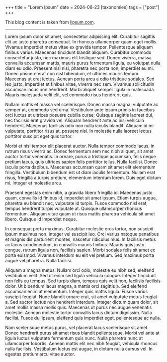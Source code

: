 +++
title = "Lorem Ipsum"
date = 2024-06-23
[taxonomies]
tags = ["post"]
+++

This blog content is taken from
[lipsum.com](https://www.lipsum.com/).

---

Lorem ipsum dolor sit amet, consectetur adipiscing elit. Curabitur sagittis elit
ac justo pharetra consequat. In rhoncus ullamcorper quam eget mollis. Vivamus
imperdiet metus vitae ex gravida tempor. Pellentesque aliquam finibus varius.
Maecenas tincidunt blandit aliquam. Curabitur commodo consectetur justo, nec
maximus elit tristique sed. Donec viverra, massa convallis accumsan mattis,
mauris purus fermentum ligula, eu volutpat nulla diam eu odio. Praesent nisi
nisi, pharetra nec porta non, imperdiet eu mi. Donec posuere erat non nisl
bibendum, et ultrices mauris tempor. Maecenas ut erat lectus. Aenean porta arcu
a odio tristique sodales. Sed leo justo, imperdiet et finibus vitae, viverra nec
sem. Vivamus sollicitudin accumsan lacus non hendrerit. Morbi aliquet semper
ligula in malesuada. Mauris malesuada velit elit, vel commodo risus hendrerit
quis.

Nullam mattis et massa vel scelerisque. Donec massa magna, vulputate ac semper
at, commodo sed urna. Vestibulum ante ipsum primis in faucibus orci luctus et
ultrices posuere cubilia curae; Quisque sagittis laoreet dui, nec facilisis erat
gravida vel. Aliquam hendrerit ante ac nisi vehicula hendrerit. Maecenas
facilisis odio non nulla iaculis blandit. Aliquam id mi vulputate, porttitor
risus at, posuere nisi. In molestie nulla laoreet lectus porttitor suscipit eget
quis tortor.

Morbi et nisi tempor elit placerat auctor. Nulla tempor commodo lacus, in rutrum
risus viverra ac. Donec fermentum sem nec nibh aliquet, sit amet auctor tortor
venenatis. In ornare, purus a tristique accumsan, felis neque pretium lacus,
quis ultrices sapien felis porttitor tellus. Nulla facilisi. Donec iaculis porta
dapibus. Maecenas accumsan quam sit amet elit elementum fringilla. Vestibulum
bibendum est ut diam iaculis fermentum. Nullam erat risus, fringilla a turpis
pretium, elementum interdum lorem. Duis eget dictum mi. Integer et molestie
arcu.

Praesent egestas enim nibh, a gravida libero fringilla id. Maecenas justo quam,
convallis id finibus id, imperdiet sit amet ipsum. Etiam turpis augue, pharetra
eu blandit nec, vulputate id turpis. Fusce commodo nisl erat, tempus hendrerit
turpis vulputate at. Quisque ullamcorper rhoncus fermentum. Aliquam vitae quam
ut risus mattis pharetra vehicula sit amet libero. Quisque id imperdiet neque.

In consequat porta maximus. Curabitur molestie eros tortor, non suscipit ipsum
maximus non. Integer vel suscipit leo. Orci varius natoque penatibus et magnis
dis parturient montes, nascetur ridiculus mus. In facilisis metus ac lacus
condimentum, in convallis mauris finibus. Mauris quis justo congue, rutrum
ligula non, facilisis sapien. Morbi sodales felis sit amet ex porta euismod.
Vivamus interdum eu elit vel pretium. Sed maximus porta augue vel pharetra.
Nulla facilisi.

Aliquam a magna metus. Nullam orci odio, molestie eu nibh sed, eleifend
vestibulum velit. Sed ut enim sed ligula vehicula congue. Integer tincidunt non
felis eu tempus. Sed turpis diam, tempus quis velit non, facilisis facilisis
dolor. Ut bibendum lacus magna, a mattis orci sagittis a. Sed eleifend accumsan
enim at elementum. Integer quis mattis ligula. Fusce varius suscipit feugiat.
Nunc blandit ornare erat, sit amet vulputate metus feugiat a. Sed auctor lectus
non hendrerit interdum. Integer dictum quam dolor, sit amet mollis massa mollis
quis. Maecenas ut purus nec augue venenatis molestie. Aenean molestie tortor
convallis lacus dictum dignissim. Nulla facilisi. Fusce dui ipsum, eleifend quis
imperdiet eget, pellentesque ac nulla.

Nam scelerisque metus purus, vel placerat lacus scelerisque sit amet. Donec
hendrerit purus sit amet risus blandit pellentesque. Morbi vel ante at ligula
luctus vulputate fermentum quis nunc. Nulla pharetra nunc at ullamcorper
lobortis. Aenean mattis elit nec nibh feugiat, vehicula rhoncus nulla facilisis.
Vestibulum luctus est augue, in dictum nulla cursus vel. In egestas pretium arcu
vitae auctor.
